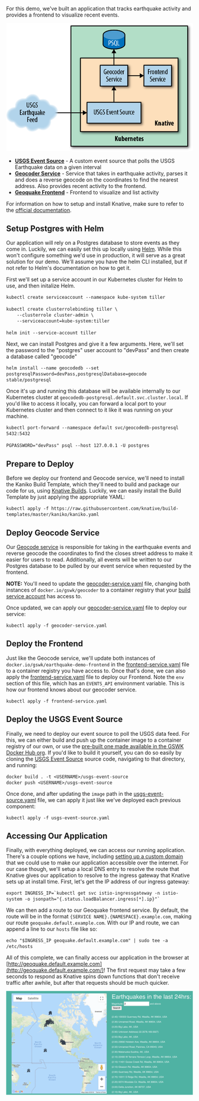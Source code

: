 For this demo, we've built an application that tracks earthquake activity and provides a frontend to visualize recent events.

![Architecture of our demo](images/arch.png)

- [**USGS Event Source**](https://github.com/gswk/usgs-event-source) - A custom event source that polls the USGS Earthquake data on a given interval
- [**Geocoder Service**](https://github.com/gswk/geocoder) - Service that takes in earthquake activity, parses it and does a reverse geocode on the coordinates to find the nearest address. Also provides recent activity to the frontend.
- [**Geoquake Frontend**](https://github.com/gswk/earthquake-demo-frontend) - Frontend to visualize and list activity

For information on how to setup and install Knative, make sure to refer to the [official documentation](https://github.com/knative/docs/tree/master/install).

Setup Postgres with Helm
---

Our application will rely on a Postgres database to store events as they come in. Luckily, we can easily set this up locally using [Helm](https://helm.sh/). While this won't configure something we'd use in production, it will serve as a great solution for our demo. We'll assume you have the helm CLI installed, but if not refer to Helm's documentation on how to get it.

First we'll set up a service account in our Kubernetes cluster for Helm to use, and then initalize Helm.

```
kubectl create serviceaccount --namespace kube-system tiller

kubectl create clusterrolebinding tiller \
    --clusterrole cluster-admin \
    --serviceaccount=kube-system:tiller

helm init --service-account tiller
```

Next, we can install Postgres and give it a few arguments. Here, we'll set the password to the "postgres" user account to "devPass" and then create a database called "geocode"

```
helm install --name geocodedb --set postgresqlPassword=devPass,postgresqlDatabase=geocode stable/postgresql
```

Once it's up and running this database will be available internally to our Kubernetes cluster at `geocodedb-postgresql.default.svc.cluster.local`. If you'd like to access it locally, you can forward a local port to your Kubernetes cluster and then connect to it like it was running on your machine.

```
kubectl port-forward --namespace default svc/geocodedb-postgresql 5432:5432

PGPASSWORD="devPass" psql --host 127.0.0.1 -U postgres
```

Prepare to Deploy
---
Before we deploy our frontend and Geocode service, we'll need to install the Kaniko Build Template, which they'll need to build and package our code for us, using [Knative Builds](https://github.com/knative/docs/tree/master/build). Luckily, we can easily install the Build Template by just applying the appropriate YAML:

```
kubectl apply -f https://raw.githubusercontent.com/knative/build-templates/master/kaniko/kaniko.yaml
```

Deploy Geocode Service
---

Our [Geocode service](https://github.com/gswk/geocoder) is responsible for taking in the earthquake events and reverse geocode the coordinates to find the closes street address to make it easier for users to read. Additionally, all events will be written to our Postgres database to be pulled by our event service when requested by the frontend.

**NOTE:** You'll need to update the [geocoder-service.yaml](geocoder-service.yaml) file, changing both instances of `docker.io/gswk/geocoder` to a container registry that your [build service account](https://github.com/knative/docs/blob/master/build/auth.md) has access to.

Once updated, we can apply our [geocoder-service.yaml](geocoder-service.yaml) file to deploy our service:

```
kubectl apply -f geocoder-service.yaml
```

Deploy the Frontend
---

Just like the Geocode service, we'll update both instances of `docker.io/gswk/earthquake-demo-frontend` in the [frontend-service.yaml](frontend-service.yaml) file to a container registry you have access to. Once that's done, we can also apply the [frontend-service.yaml](frontend-service.yaml) file to deploy our Frontend. Note the `env` section of this file, which has an `EVENTS_API` environment variable. This is how our frontend knows about our geocoder service.

```
kubectl apply -f frontend-service.yaml
```

Deploy the USGS Event Source
---

Finally, we need to deploy our event source to poll the USGS data feed. For this, we can either build and push up the container image to a container registry of our own, or use the [pre-built one made available in the GSWK Docker Hub org](https://hub.docker.com/r/gswk/usgs-event-source). If you'd like to build it yourself, you can do so easily by cloning the [USGS Event Source](https://github.com/gswk/usgs-event-source) source code, navigating to that directory, and running:

```
docker build . -t <USERNAME>/usgs-event-source
docker push <USERNAME>/usgs-event-source
```

Once done, and after updating the `image` path in the [usgs-event-source.yaml](usgs-event-source.yaml) file, we can apply it just like we've deployed each previous component:

```
kubectl apply -f usgs-event-source.yaml
```

Accessing Our Application
---

Finally, with everything deployed, we can access our running application. There's a couple options we have, including [setting up a custom domain](https://github.com/knative/docs/blob/master/serving/using-a-custom-domain.md) that we could use to make our application accessible over the internet. For our case though, we'll setup a local DNS entry to resolve the route that Knative gives our application to resolve to the ingress gateway that Knative sets up at install time. First, let's get the IP address of our ingress gateway:

```
export INGRESS_IP=`kubectl get svc istio-ingressgateway -n istio-system -o jsonpath="{.status.loadBalancer.ingress[*].ip}"`
```

We can then add a route to our Geoquake frontend service. By default, the route will be in the format `{SERVICE NAME}.{NAMESPACE}.example.com`, making our route `geoquake.default.example.com`. With our IP and route, we can append a line to our `hosts` file like so:

```
echo "$INGRESS_IP geoquake.default.example.com" | sudo tee -a /etc/hosts
```

All of this complete, we can finally access our application in the browser at [http://geoquake.default.example.com](http://geoquake.default.example.com/)! The first request may take a few seconds to respond as Knative spins down functions that don't receive traffic after awhile, but after that requests should be much quicker.

![UI of our running application](images/frontend-ui.png)